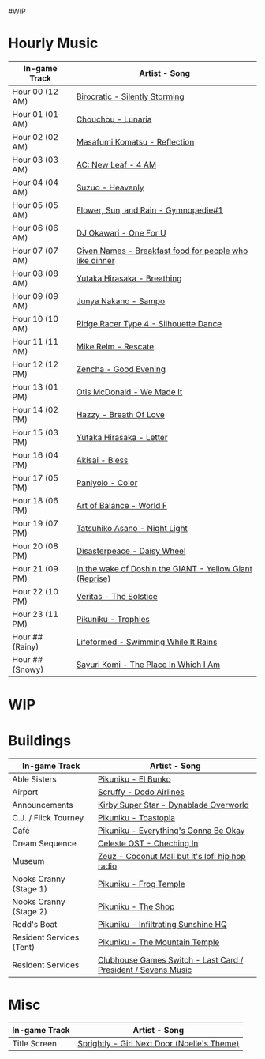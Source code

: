 #WIP
# Hourly Music

| **In-game Track** | **Artist - Song**                                                                                       |
|-------------------|---------------------------------------------------------------------------------------------------------|
| Hour 00 (12 AM)   | [Birocratic - Silently Storming](https://www.youtube.com/watch?v=OTuJ0t7CTcg)                           |
| Hour 01 (01 AM)   | [Chouchou - Lunaria](https://www.youtube.com/watch?v=a58XnLoUgSY)                                       |
| Hour 02 (02 AM)   | [Masafumi Komatsu - Reflection](https://www.youtube.com/watch?v=Q1hRQj_kP7k)                            |
| Hour 03 (03 AM)   | [AC: New Leaf - 4 AM](https://www.youtube.com/watch?v=2-5ljZpuyaI)                                      |
| Hour 04 (04 AM)   | [Suzuo - Heavenly](https://www.youtube.com/watch?v=KUSWLvJMgyE)                                         |
| Hour 05 (05 AM)   | [Flower, Sun, and Rain - Gymnopedie#1](https://www.youtube.com/watch?v=qrPUGkLIhV8)                     |
| Hour 06 (06 AM)   | [DJ Okawari - One For U](https://www.youtube.com/watch?v=ibbm1XDqv7Q)                                   |
| Hour 07 (07 AM)   | [Given Names - Breakfast food for people who like dinner](https://www.youtube.com/watch?v=cwSkC92v0F8)  |
| Hour 08 (08 AM)   | [Yutaka Hirasaka - Breathing](https://www.youtube.com/watch?v=aOXA55V3cK4)                              |
| Hour 09 (09 AM)   | [Junya Nakano - Sampo](https://www.youtube.com/watch?v=WwsO5Hmoxzc)                                     |
| Hour 10 (10 AM)   | [Ridge Racer Type 4 - Silhouette Dance](https://www.youtube.com/watch?v=epQgEagvVMA)                    |
| Hour 11 (11 AM)   | [Mike Relm - Rescate](https://www.youtube.com/watch?v=sO_cPowOpYk)                                      |
| Hour 12 (12 PM)   | [Zencha - Good Evening](https://zencha.bandcamp.com/track/good-evening)                                 |
| Hour 13 (01 PM)   | [Otis McDonald - We Made It](https://www.youtube.com/watch?v=yfMkpB8WAr4)                               |
| Hour 14 (02 PM)   | [Hazzy - Breath Of Love](https://www.youtube.com/watch?v=lRgGiS2CHec)                                   |
| Hour 15 (03 PM)   | [Yutaka Hirasaka - Letter](https://www.youtube.com/watch?v=wqMgDFE-zMw)                                 |
| Hour 16 (04 PM)   | [Akisai - Bless](https://www.youtube.com/watch?v=QMITIQUvkhg)                                           |
| Hour 17 (05 PM)   | [Paniyolo - Color](https://www.youtube.com/watch?v=Cl8a9b76GMg)                                         |
| Hour 18 (06 PM)   | [Art of Balance - World F](https://www.youtube.com/watch?v=xI9EyhmXAAA)                                 |
| Hour 19 (07 PM)   | [Tatsuhiko Asano - Night Light](https://www.youtube.com/watch?v=GkSE77sIcW8)                            |
| Hour 20 (08 PM)   | [Disasterpeace - Daisy Wheel](https://www.youtube.com/watch?v=TIo8PoSM2uM)                              |
| Hour 21 (09 PM)   | [In the wake of Doshin the GIANT - Yellow Giant (Reprise)](https://www.youtube.com/watch?v=-9Ng6dTpxCw) |
| Hour 22 (10 PM)   | [Veritas - The Solstice](https://www.youtube.com/watch?v=Yo_Yf68f-4w)                                   |
| Hour 23 (11 PM)   | [Pikuniku - Trophies](https://www.youtube.com/watch?v=jqd5J1Boj5E)                                      |
| Hour ## (Rainy)   | [Lifeformed - Swimming While It Rains](https://lifeformed.bandcamp.com/track/swimming-while-it-rains)   |
| Hour ## (Snowy)   | [Sayuri Komi - The Place In Which I Am](https://www.youtube.com/watch?v=YbOf3IgDpgg)                    |

# WIP
# Buildings

| **In-game Track**        | **Artist - Song**                                                                                            |
|--------------------------|--------------------------------------------------------------------------------------------------------------|
| Able Sisters             | [Pikuniku - El Bunko](https://calumbowen.bandcamp.com/track/el-bunko-2)                                      |
| Airport                  | [Scruffy - Dodo Airlines](https://www.youtube.com/watch?v=NLErJYeq0j4)                                       |
| Announcements            | [Kirby Super Star - Dynablade Overworld](https://www.youtube.com/watch?v=6l1tt51Sj4s)                        |
| C.J. / Flick Tourney     | [Pikuniku - Toastopia](https://calumbowen.bandcamp.com/track/toastopia)                                      |
| Café                     | [Pikuniku - Everything's Gonna Be Okay](https://calumbowen.bandcamp.com/track/everythings-gonna-be-okay)     |
| Dream Sequence           | [Celeste OST - Cheching In](https://www.youtube.com/watch?v=fOzvP1I5tLU)                                     |
| Museum                   | [Zeuz - Coconut Mall but it's lofi hip hop radio](https://www.youtube.com/watch?v=_Kya6gxw6eU)               |
| Nooks Cranny (Stage 1)   | [Pikuniku - Frog Temple](https://calumbowen.bandcamp.com/track/frog-temple-2)                                |
| Nooks Cranny (Stage 2)   | [Pikuniku - The Shop](https://calumbowen.bandcamp.com/track/the-shop)                                        |
| Redd's Boat              | [Pikuniku - Infiltrating Sunshine HQ](https://calumbowen.bandcamp.com/track/infiltrating-sunshine-hq)        |
| Resident Services (Tent) | [Pikuniku - The Mountain Temple](https://calumbowen.bandcamp.com/track/the-mountain-temple)                  |
| Resident Services        | [Clubhouse Games Switch - Last Card / President / Sevens Music](https://www.youtube.com/watch?v=PMVZ1y230jU) |

# Misc

| **In-game Track** | **Artist - Song**                                                                          |
|-------------------|--------------------------------------------------------------------------------------------|
| Title Screen      | [Sprightly - Girl Next Door (Noelle's Theme)](https://www.youtube.com/watch?v=uMCUI7gk__Q) |
